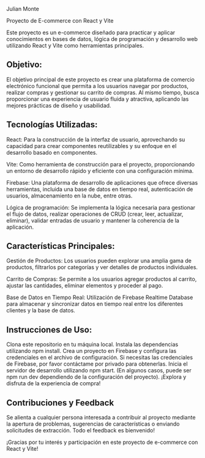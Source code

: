 Julian Monte

Proyecto de E-commerce con React y Vite

Este proyecto es un e-commerce diseñado para practicar y aplicar conocimientos en bases de datos, lógica de programación y desarrollo web utilizando React y Vite como herramientas principales.

Objetivo:
--
El objetivo principal de este proyecto es crear una plataforma de comercio electrónico funcional que permita a los usuarios navegar por productos, realizar compras y gestionar su carrito de compras. Al mismo tiempo, busca proporcionar una experiencia de usuario fluida y atractiva, aplicando las mejores prácticas de diseño y usabilidad.

Tecnologías Utilizadas:
--
React: Para la construcción de la interfaz de usuario, aprovechando su capacidad para crear componentes reutilizables y su enfoque en el desarrollo basado en componentes.

Vite: Como herramienta de construcción para el proyecto, proporcionando un entorno de desarrollo rápido y eficiente con una configuración mínima.

Firebase: Una plataforma de desarrollo de aplicaciones que ofrece diversas herramientas, incluida una base de datos en tiempo real, autenticación de usuarios, almacenamiento en la nube, entre otras.

Lógica de programación: Se implementa la lógica necesaria para gestionar el flujo de datos, realizar operaciones de CRUD (crear, leer, actualizar, eliminar), validar entradas de usuario y mantener la coherencia de la aplicación.

Características Principales:
--
Gestión de Productos: Los usuarios pueden explorar una amplia gama de productos, filtrarlos por categorías y ver detalles de productos individuales.

Carrito de Compras: Se permite a los usuarios agregar productos al carrito, ajustar las cantidades, eliminar elementos y proceder al pago.

Base de Datos en Tiempo Real: Utilización de Firebase Realtime Database para almacenar y sincronizar datos en tiempo real entre los diferentes clientes y la base de datos.

Instrucciones de Uso:
--
Clona este repositorio en tu máquina local.
Instala las dependencias utilizando npm install.
Crea un proyecto en Firebase y configura las credenciales en el archivo de configuración.
Si necesitas las credenciales de Firebase, por favor contáctame por privado para obtenerlas.
Inicia el servidor de desarrollo utilizando npm start. (En algunos casos, puede ser npm run dev dependiendo de la configuración del proyecto).
¡Explora y disfruta de la experiencia de compra!

Contribuciones y Feedback
--
Se alienta a cualquier persona interesada a contribuir al proyecto mediante la apertura de problemas, sugerencias de características o enviando solicitudes de extracción. Todo el feedback es bienvenido!

¡Gracias por tu interés y participación en este proyecto de e-commerce con React y Vite!

